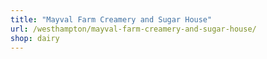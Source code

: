 ```yaml
---
title: "Mayval Farm Creamery and Sugar House"
url: /westhampton/mayval-farm-creamery-and-sugar-house/
shop: dairy
---
```

